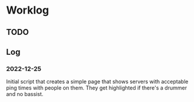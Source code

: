 # Worklog

## TODO

## Log

### 2022-12-25

Initial script that creates a simple page that shows servers with acceptable ping times with people on them. They get highlighted if there's a drummer and no bassist. 
